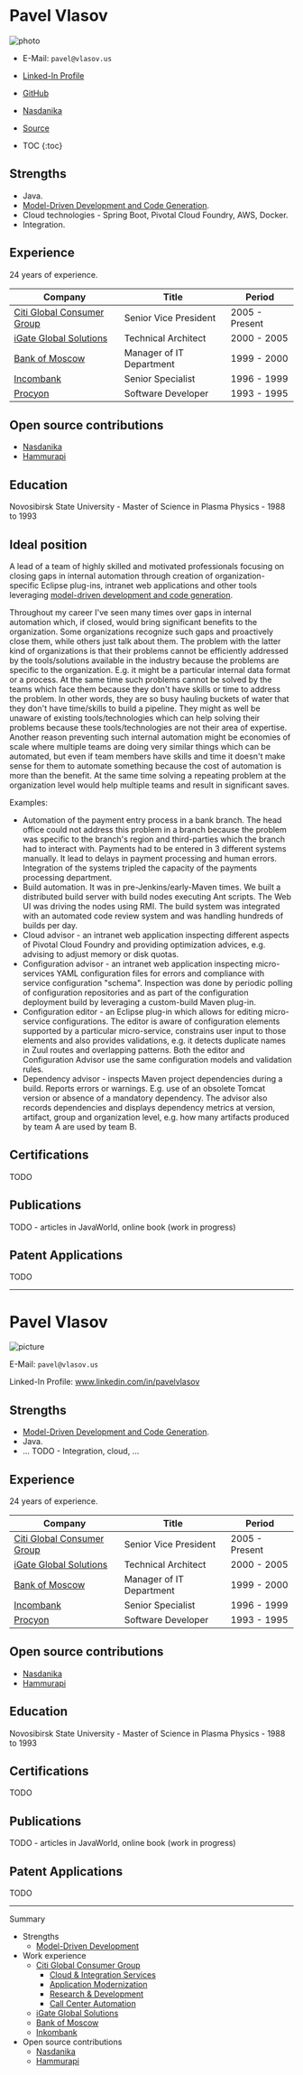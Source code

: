# Pavel Vlasov

![photo](pavel-vlasov.jpg)

* E-Mail: ``pavel@vlasov.us``
* [Linked-In Profile](https://www.linkedin.com/in/pavelvlasov)
* [GitHub](https://github.com/pvlasov)
* [Nasdanika](https://nasdanika.org)
* [Source](https://github.com/pvlasov/cv/blob/master/docs/index.md)

* TOC
{:toc}


## Strengths

* Java.
* [Model-Driven Development and Code Generation](model-driven-development/README.md).
* Cloud technologies - Spring Boot, Pivotal Cloud Foundry, AWS, Docker.
* Integration.

## Experience

24 years of experience. 

| Company  | Title | Period |
| ------------- | ------------- | ----- |
| [Citi Global Consumer Group](work-experience/citi/README.md) | Senior Vice President | 2005 - Present |
| [iGate Global Solutions](work-experience/igate/README.md) | Technical Architect | 2000 - 2005 |
| [Bank of Moscow](work-experience/bank-of-moscow/README.md) | Manager of IT Department | 1999 - 2000 |
| [Incombank](work-experience/inkombank/README.md) | Senior Specialist | 1996 - 1999 |
| [Procyon](work-experience/procyon/README.md) | Software Developer | 1993 - 1995 |

## Open source contributions

* [Nasdanika](open-source/nasdanika/README.md)
* [Hammurapi](open-source/hammurapi/README.md)

## Education 

Novosibirsk State University - Master of Science in Plasma Physics - 1988 to 1993

## Ideal position

A lead of a team of highly skilled and motivated professionals focusing on closing gaps in internal automation
through creation of organization-specific Eclipse plug-ins, intranet web applications and other tools leveraging [model-driven development and code generation](model-driven-development/README.md). 

Throughout my career I've seen many times over gaps in internal automation which, if closed, would bring significant benefits to the organization. Some organizations recognize
such gaps and proactively close them, while others just talk about them. The problem with the latter kind of organizations is that their problems cannot be efficiently addressed by the tools/solutions
available in the industry because the problems are specific to the organization. E.g. it might be a particular internal data format or a process. At the same time such problems cannot be solved
by the teams which face them because they don't have skills or time to address the problem. In other words, they are so busy hauling buckets of water that they don't have time/skills to build a pipeline.
They might as well be unaware of existing tools/technologies which can help solving their problems because these tools/technologies are not their area of expertise.
Another reason preventing such internal automation might be economies of scale where multiple teams are doing very similar things which can be automated, but even if team members have skills and time 
it doesn't make sense for them to automate something because the cost of automation is more than the benefit. At the same time solving a repeating problem at the organization level would help multiple teams and result in significant saves.

Examples:

* Automation of the payment entry process in a bank branch. The head office could not address this problem in a branch because the problem was specific to the branch's region and third-parties which the branch had to interact with. Payments had to be entered in 3 different systems manually. It lead to delays in payment processing and human errors. Integration of the systems tripled the capacity of the payments processing department.
* Build automation. It was in pre-Jenkins/early-Maven times. We built a distributed build server with build nodes executing Ant scripts. The Web UI was driving the nodes using RMI. The build system was integrated with an automated code review system and was handling hundreds of builds per day.
* Cloud advisor - an intranet web application inspecting different aspects of Pivotal Cloud Foundry and providing optimization advices, e.g. advising to adjust memory or disk quotas.
* Configuration advisor - an intranet web application inspecting micro-services YAML configuration files for errors and compliance with service configuration "schema". Inspection was done by periodic polling of configuration repositories and as part of the configuration deployment build by leveraging a custom-build Maven plug-in.
* Configuration editor - an Eclipse plug-in which allows for editing micro-service configurations. The editor is aware of configuration elements supported by a particular micro-service, constrains user input to those elements and also provides validations, e.g. it detects duplicate names in Zuul routes and overlapping patterns. Both the editor and Configuration Advisor use the same configuration models and validation rules.  
* Dependency advisor - inspects Maven project dependencies during a build. Reports errors or warnings. E.g. use of an obsolete Tomcat version or absence of a mandatory dependency. The advisor also records dependencies and displays dependency metrics at version, artifact, group and organization level, e.g. how many artifacts produced by team A are used by team B.        

## Certifications

TODO

## Publications

TODO - articles in JavaWorld, online book (work in progress)

## Patent Applications

TODO

----
# Pavel Vlasov 

![picture](pavel-vlasov.jpg)

E-Mail: ``pavel@vlasov.us``

Linked-In Profile: www.linkedin.com/in/pavelvlasov

## Strengths

* [Model-Driven Development and Code Generation](https://www.nasdanika.org/products/site/articles/mdd.html).
* Java.
* ... TODO - Integration, cloud, ...

## Experience

24 years of experience. 

| Company  | Title | Period |
| ------------- | ------------- | ----- |
| [Citi Global Consumer Group](work-experience/citi/README.md) | Senior Vice President | 2005 - Present |
| [iGate Global Solutions](work-experience/igate/README.md) | Technical Architect | 2000 - 2005 |
| [Bank of Moscow](work-experience/bank-of-moscow/README.md) | Manager of IT Department | 1999 - 2000 |
| [Incombank](work-experience/inkombank/README.md) | Senior Specialist | 1996 - 1999 |
| [Procyon](work-experience/procyon/README.md) | Software Developer | 1993 - 1995 |

## Open source contributions

* [Nasdanika](open-source/nasdanika/README.md)
* [Hammurapi](open-source/hammurapi/README.md)

## Education 

Novosibirsk State University - Master of Science in Plasma Physics - 1988 to 1993

## Certifications

TODO

## Publications

TODO - articles in JavaWorld, online book (work in progress)

## Patent Applications

TODO


---
Summary

* Strengths
    * [Model-Driven Development](https://www.nasdanika.org/products/site/articles/mdd.html)
* Work experience
    * [Citi Global Consumer Group](work-experience/citi/README.md)
        * [Cloud & Integration Services](work-experience/citi/cloud-and-integration-services.md)
        * [Application Modernization](work-experience/citi/application-modernization.md)
        * [Research & Development](work-experience/citi/research-and-development.md)
        * [Call Center Automation](work-experience/citi/sawgrass.md)
    * [iGate Global Solutions](work-experience/igate/README.md)
    * [Bank of Moscow](work-experience/bank-of-moscow/README.md)
    * [Inkombank](work-experience/inkombank/README.md)
* Open source contributions
    * [Nasdanika](open-source/nasdanika/README.md)
    * [Hammurapi](open-source/hammurapi/README.md)  
   
   
<html>   
<script async src="https://www.googletagmanager.com/gtag/js?id=G-1584WH6CVM"></script>
<script>
  window.dataLayer = window.dataLayer || [];
  function gtag(){dataLayer.push(arguments);}
  gtag('js', new Date());

  gtag('config', 'G-1584WH6CVM');
</script>    
    
</html>    